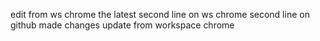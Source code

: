edit from ws chrome the latest
second line on ws chrome
second line on github
made changes
update from workspace chrome